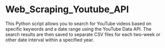 # Web_Scraping_Youtube_API
This Python script allows you to search for YouTube videos based on specific keywords and a date range using the YouTube Data API. The search results are then saved to separate CSV files for each two-week or other date interval within a specified year.
